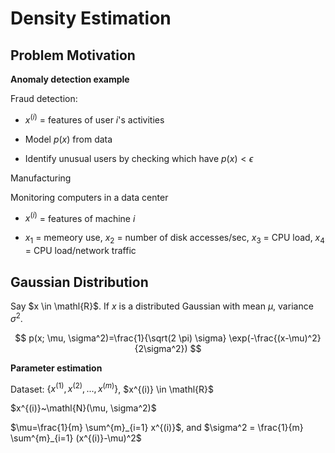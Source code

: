 # Density Estimation

## Problem Motivation

**Anomaly detection example**

Fraud detection:

* $x^{(i)}$ = features of user $i$'s activities

* Model $p(x)$ from data

* Identify unusual users by checking which have $p(x)<\epsilon$

Manufacturing

Monitoring computers in a data center

* $x^{(i)}$ = features of machine $i$

* $x_1$ = memeory use, $x_2$ = number of disk accesses/sec, $x_3$ = CPU load, $x_4$ = CPU load/network traffic


## Gaussian Distribution

Say $x \in \mathl{R}$. If $x$ is a distributed Gaussian with mean $\mu$, variance $\sigma^2$.

$$
p(x; \mu, \sigma^2)=\frac{1}{\sqrt(2 \pi) \sigma} \exp(-\frac{(x-\mu)^2}{2\sigma^2})
$$

**Parameter estimation**

Dataset: $\{x^{(1)}, x^{(2)},..., x^{(m)}\}$, $x^{(i)} \in \mathl{R}$

$x^{(i)}~\mathl{N}(\mu, \sigma^2)$

$\mu=\frac{1}{m} \sum^{m}_{i=1} x^{(i)}$, and $\sigma^2 = \frac{1}{m} \sum^{m}_{i=1} (x^{(i)}-\mu)^2$































































